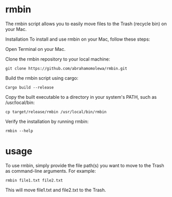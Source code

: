 # rmbin


The rmbin script allows you to easily move files to the Trash (recycle bin) on your Mac.

Installation
To install and use rmbin on your Mac, follow these steps:

Open Terminal on your Mac.

Clone the rmbin repository to your local machine:

  `` git clone https://github.com/abrahamomolewa/rmbin.git  ``

Build the rmbin script using cargo:

`` Cargo build --release  ``

Copy the built executable to a directory in your system's PATH, such as /usr/local/bin:

`` cp target/release/rmbin /usr/local/bin/rmbin ``

Verify the installation by running rmbin:

`` rmbin --help ``


# usage

To use rmbin, simply provide the file path(s) you want to move to the Trash as command-line arguments. For example:

`` rmbin file1.txt file2.txt   ``

This will move file1.txt and file2.txt to the Trash.
